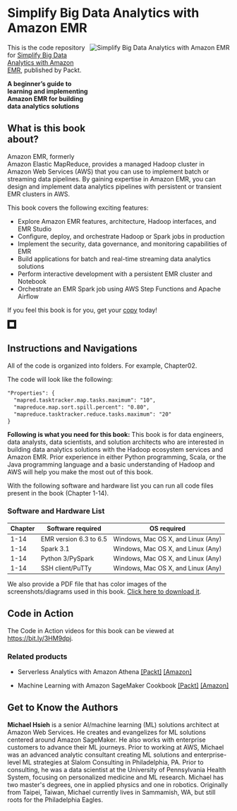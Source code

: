 # 	Simplify Big Data Analytics with Amazon EMR

<a href="https://www.packtpub.com/product/simplify-big-data-analytics-with-amazon-emr/9781801071079?utm_source=github&utm_medium=repository&utm_campaign=9781801071079"><img src="https://static.packt-cdn.com/products/9781801071079/cover/smaller" alt="Simplify Big Data Analytics with Amazon EMR" height="256px" align="right"></a>

This is the code repository for [Simplify Big Data Analytics with Amazon EMR](https://www.packtpub.com/product/simplify-big-data-analytics-with-amazon-emr/9781801071079?utm_source=github&utm_medium=repository&utm_campaign=9781801071079), published by Packt.

**A beginner’s guide to learning and implementing Amazon EMR for building data analytics solutions**

## What is this book about?
Amazon EMR, formerly Amazon Elastic MapReduce, provides a managed Hadoop cluster in Amazon Web Services (AWS) that you can use to implement batch or streaming data pipelines. 
By gaining expertise in Amazon EMR, you can design and implement data analytics pipelines with persistent or transient EMR clusters in AWS.

This book covers the following exciting features: 
* Explore Amazon EMR features, architecture, Hadoop interfaces, and EMR Studio
* Configure, deploy, and orchestrate Hadoop or Spark jobs in production
* Implement the security, data governance, and monitoring capabilities of EMR
* Build applications for batch and real-time streaming data analytics solutions
* Perform interactive development with a persistent EMR cluster and Notebook
* Orchestrate an EMR Spark job using AWS Step Functions and Apache Airflow

If you feel this book is for you, get your [copy](https://www.amazon.com/dp/1800205694) today!

<a href="https://www.packtpub.com/?utm_source=github&utm_medium=banner&utm_campaign=GitHubBanner"><img src="https://raw.githubusercontent.com/PacktPublishing/GitHub/master/GitHub.png" alt="https://www.packtpub.com/" border="5" /></a>

## Instructions and Navigations
All of the code is organized into folders. For example, Chapter02.

The code will look like the following:
```
"Properties": {
  "mapred.tasktracker.map.tasks.maximum": "10",
  "mapreduce.map.sort.spill.percent": "0.80",
  "mapreduce.tasktracker.reduce.tasks.maximum": "20"
}
```

**Following is what you need for this book:**
This book is for data engineers, data analysts, data scientists, and solution architects who are interested in building data analytics solutions with the Hadoop ecosystem services and Amazon EMR. 
Prior experience in either Python programming, Scala, or the Java programming language and a basic understanding of Hadoop and AWS will help you make the most out of this book.	

With the following software and hardware list you can run all code files present in the book (Chapter 1-14).

### Software and Hardware List

| Chapter  | Software required                    | OS required                        |
| -------- | ------------------------------------ | -----------------------------------|
| 1-14	   | EMR version 6.3 to 6.5               | Windows, Mac OS X, and Linux (Any) |
| 1-14	   | Spark 3.1                            | Windows, Mac OS X, and Linux (Any) |
| 1-14	   | Python 3/PySpark                     | Windows, Mac OS X, and Linux (Any) |
| 1-14	   | SSH client/PuTTy                     | Windows, Mac OS X, and Linux (Any) |


We also provide a PDF file that has color images of the screenshots/diagrams used in this book. [Click here to download it](https://static.packt-cdn.com/downloads/9781801071079_ColorImages.pdf).

## Code in Action
The Code in Action videos for this book can be viewed at https://bit.ly/3HM9dpj.

### Related products <Other books you may enjoy>
* Serverless Analytics with Amazon Athena [[Packt]](https://www.packtpub.com/product/serverless-analytics-with-amazon-athena/9781800562349) [[Amazon]](https://www.amazon.com/dp//B09CHK2HVF)

* Machine Learning with Amazon SageMaker Cookbook [[Packt]](https://www.packtpub.com/product/machine-learning-with-amazon-sagemaker-cookbook/9781800567030) [[Amazon]](https://www.amazon.com/dp/1800567030)

## Get to Know the Authors

**Michael Hsieh**
is a senior AI/machine learning (ML) solutions architect at Amazon Web Services. 
He creates and evangelizes for ML solutions centered around Amazon SageMaker. 
He also works with enterprise customers to advance their ML journeys.
Prior to working at AWS, Michael was an advanced analytic consultant creating ML solutions and enterprise-level ML strategies at Slalom Consulting in Philadelphia, PA. 
Prior to consulting, he was a data scientist at the University of Pennsylvania Health System, focusing on personalized medicine and ML research.
Michael has two master's degrees, one in applied physics and one in robotics.
Originally from Taipei, Taiwan, Michael currently lives in Sammamish, WA, but still roots for the Philadelphia Eagles.



